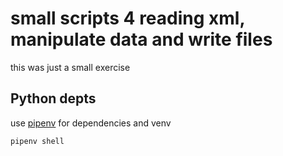 # small scripts 4 reading xml, manipulate data and write files

this was just a small exercise

## Python depts

use [pipenv](https://pypi.org/project/pipenv/) for dependencies and venv

```bash
pipenv shell
```

